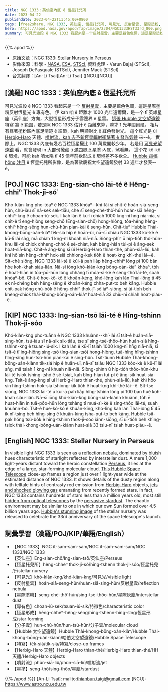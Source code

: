 ```yaml
---
title: NGC 1333：英仙座內底 ê 恆星托兒所
date: 2023-04-22
publishdate: 2023-04-22T11:45:00+0800
tags: [free2share, NGC 1333, 英仙座, 恆星托兒所, 可見光, 反射星雲, 星際塗粉, 專有色, 恆星形成, 分子雲, Hubble 太空望遠鏡, 特寫, Herbig-Haro 天體, 噴射流, 星塗]
hero: https://apod.nasa.gov/apod/fap/image/2304/NGC1333HST33rd_800.png
summary: 可見光波段 ê NGC 1333 看起來是一个反射星雲，主要是藍色色調，這是星際塗粉反射恆星光 ê 專有色。
---
```


{{% apod %}}

- 原始文章：[NGC 1333: Stellar Nursery in Perseus](https://apod.nasa.gov/apod/ap230422.html)
- 影像來源：科學 - [NASA](https://www.nasa.gov), [ESA](https://www.esa.int/), [STScI](https://www.stsci.edu/), 資料處理 - Varun Bajaj (STScI), Joseph DePasquale (STScI), Jennifer Mack (STScI)
- 台文翻譯：[An-Li Tsai][An-Li Tsai] ([NCU][NCU])

## [漢羅] NGC 1333：英仙座內底 ê 恆星托兒所
可見光波段 ê NGC 1333 看起來是一个 [反射星雲][reflection nebula]，主要是藍色色調，這是星際塗粉反射恆星光 ê 專有色。
伊 kah 咱 ê 距離才 1000 光年遠爾爾，是一个 tī 英雄星座（英仙座）方向，大型恆星形成分子雲邊界 ê 星雲。
[這張 Hubble 太空望遠鏡][This Hubble Space Telescope] 特寫 翕 ê 範圍，若是照 NGC 1333 估計 ê 距離來算，嘛才 1 光年闊爾爾。
相片有翕著塗粉區內底足清楚 ê 細節，kah 明顯對比 ê 紅色發射光。
這个紅光是 ùi [Herbig-Haro][Herbig-Haro] 天體、[噴射流、kah 去予新恆星輻射衝擊著 ê 發光氣體][jets and shocked glowing gas] 來--ê。
實際上，NGC 1333 內底有幾若百粒恆星攏比 100 萬歲閣較少年。
若是用 [可見光望遠鏡][hidden from optical telescopes] 看，就會發現 in 大部份攏藏 tī [滿四界 ê 星塗][pervasive stardust] 內底，煞看無。
這个花 kô-kô ê 環境，可能 kah 咱太陽 tī 45 億年前欲形成 ê 環境差不多欲仝。
[Hubble 這幅 hŏng 注目][Hubble's stunning image] ê 恆星托兒所影像，是為著欲慶祝太空望遠鏡發射 33 週年才發表--ê。

## [POJ] NGC 1333: Eng-sian-chō lāi-té ê Hêng-chhiⁿ Thok-jî-só͘
Khó-kiàn-kng pho-tōaⁿ ê NGC 1333 khòaⁿ--khí-lâi sī chi̍t-ê hoán-siā-seng-hûn, chú-iàu sī nâ-sek sek-tiāu, che sī seng-chè-thô͘-hún hoán-siā hêng-chhiⁿ-kng ê choan-iú-sek.
I kah lán ê kū-lī chiah 1000 kng-nî hn̄g niā-niā, sī chi̍t-ê tī eng-hiông seng-chō (Eng-sian-chō) hong-hiòng, tōa-hêng hêng-chhiⁿ hêng-sêng hun-chú-hûn pian-kài ê seng-hûn.
Chit-tiuⁿ Hubble Thài-khong-bōng-oán-kiàⁿ te̍k-siá hip ê hoān-ûi, nā-sī chiàu NGC 1333 kó͘-kè ê kū-lī lâi sǹg, mā chiah 1 kng-nî khoah niā-niā.
Siòng-phìⁿ ū hip-tio̍h thô͘-hún-khu lāi-té chiok chheng-chhó ê sè-chiat, kah bêng-hián tùi-pí ê âng-sek hoat-siā-kng.
Chit-ê âng-kng sī ùi Herbig-Haro thian-thé, phùn-siā-liû, kah khì hō͘ sin hêng-chhiⁿ hok-siā chhiong-kek tio̍h ê hoat-kng khì-thé lâi--ê.
Si̍t-chè siōng, NGC 1333 lāi-té ū kúi-ā pah lia̍p hêng-chhiⁿ lóng pí 100 bān hòe koh-khah siàu-liân.
Nā-sī iōng khó-kiàn-kng bōng-oán-kiàⁿ khòaⁿ, to̍h ē hoat-hiān in tōa-pō͘-hūn lóng chhàng tī móa-sì-kè ê seng-thô͘ lāi-té, soah khòaⁿ-bô.
Chit-ê hoe-kô-kô ê khoân-kéng, khó-lêng kah lán Thài-iông tī 45 ek nî-chêng beh hêng-sêng ê khoân-kéng chha-put-to beh kāng.
Hubble chit-pak hŏng chù-bo̍k ê hêng-chhiⁿ thok-jî-só͘ iáⁿ-siōng, sī ūi-tio̍h beh khèng-chiok thài-khong-bōng-oán-kiàⁿ hoat-siā 33 chiu-nî chiah hoat-piáu--ê.

## [KIP] NGC 1333: Ing-sian-tsō lāi-té ê Hîng-tshinn Thok-jî-sóo
Khó-kiàn-kng pho-tuānn ê NGC 1333 khuànn--khí-lâi sī tsi̍t-ê huán-siā-sing-hûn, tsú-iàu sī nâ-sik sik-tiāu, tse sī sing-tsè-thôo-hún huán-siā hîng-tshinn-kng ê tsuan-iú-sik.
I kah lán ê kū-lī tsiah 1000 kng-nî hn̄g niā-niā, sī tsi̍t-ê tī ing-hiông sing-tsō (Ing-sian-tsō) hong-hiòng, tuā-hîng hîng-tshinn hîng-sîng hun-tsú-hûn pian-kài ê sing-hûn.
Tsit-tiunn Hubble Thài-khong-bōng-uán-kiànn ti̍k-siá hip ê huān-uî, nā-sī tsiàu NGC 1333 kóo-kè ê kū-lī lâi sǹg, mā tsiah 1 kng-nî khuah niā-niā.
Siòng-phìnn ū hip-tio̍h thôo-hún-khu lāi-té tsiok tshing-tshó ê sè-tsiat, kah bîng-hián tuì-pí ê âng-sik huat-siā-kng.
Tsit-ê âng-kng sī uì Herbig-Haro thian-thé, phùn-siā-liû, kah khì hōo sin hîng-tshinn hok-siā tshiong-kik tio̍h ê huat-kng khì-thé lâi--ê.
Si̍t-tsè siōng, NGC 1333 lāi-té ū kuí-ā pah lia̍p hîng-tshinn lóng pí 100 bān huè koh-khah siàu-liân.
Nā-sī iōng khó-kiàn-kng bōng-uán-kiànn khuànn, to̍h ē huat-hiān in tuā-pōo-hūn lóng tshàng tī muá-sì-kè ê sing-thôo lāi-té, suah khuànn-bô.
Tsit-ê hue-kô-kô ê khuân-kíng, khó-lîng kah lán Thài-iông tī 45 ik nî-tsîng beh hîng-sîng ê khuân-kíng tsha-put-to beh kāng.
Hubble tsit-pak hŏng tsù-bo̍k ê hîng-tshinn thok-jî-sóo iánn-siōng, sī uī-tio̍h beh khìng-tsiok thài-khong-bōng-uán-kiànn huat-siā 33 tsiu-nî tsiah huat-piáu--ê.

## [English] NGC 1333: Stellar Nursery in Perseus
In visible light NGC 1333 is seen as a [reflection nebula][reflection nebula], dominated by bluish hues characteristic of starlight reflected by interstellar dust.
A mere 1,000 light-years distant toward the heroic constellation [Perseus][Perseus], it lies at the edge of a large, star-forming molecular cloud.
[This Hubble Space Telescope][This Hubble Space Telescope] close-up frames a region just over 1 light-year wide at the estimated distance of NGC 1333.
It shows details of the dusty region along with telltale hints of contrasty red emission from [Herbig-Haro][Herbig-Haro] objects, [jets and shocked glowing gas][jets and shocked glowing gas] emanating from recently formed stars.
In fact, NGC 1333 contains hundreds of stars less than a million years old, most still [hidden from optical telescopes][hidden from optical telescopes] by the [pervasive stardust][pervasive stardust].
The chaotic environment may be similar to one in which our own Sun formed over 4.5 billion years ago.
[Hubble's stunning image][Hubble's stunning image] of the stellar nursery was released to celebrate the 33rd anniversary of the space telescope's launch.

## 詞彙學習（漢羅/POJ/KIP/華語/English）
- 【NGC 1333】NGC it-sam-sam-sam/NGC it-sam-sam-sam/NGC 1333/NGC 1333
- 【英仙座】Eng-sian-chō/Ing-sian-tsō/英仙座/Perseus
- 【恆星托兒所】hêng-chheⁿ thok-jî-só͘/hîng-tshenn thok-jî-sóo/恆星托兒所/stellar nursery
- 【可見光】khó-kiàn-kng/khó-kiàn-kng/可見光/visible light
- 【反射星雲】hoán-siā-seng-hûn/huán-siā-sing-hûn/反射星雲/reflection nebula
- 【星際塗粉】seng-chè-thô͘-hún/sing-tsè-thôo-hún/星際灰塵/interstellar dust
- 【專有色】choan-iú-sek/tsuan-iú-sik/特徵色/characteristic color
- 【恆星形成】hêng-chheⁿ-hêng-sêng/hîng-tshenn-hîng-sîng/恆星形成/star forming
- 【分子雲】hun-chú-hûn/hun-tsú-hûn/分子雲/molecular cloud
- 【Hubble 太空望遠鏡】Hubble Thài-khong-bōng-oán-kiàⁿ/Hubble Thài-khong-bōng-uán-kiànn/哈伯太空望遠鏡/Hubble Space Telescope
- 【特寫】te̍k-siá/ti̍k-siá/特寫/close-up frames
- 【Herbig-Haro 天體】Herbig-Haro thian-thé/Herbig-Haro thian-thé/HH 天體/Herbig-Haro objects
- 【噴射流】phùn-siā-liû/phùn-siā-liû/噴射流/jet
- 【星塗】seng-thô͘/sing-thôo/星塵/stardust

{{% /apod %}}
[An-Li Tsai]: mailto:thianbun.taigi@gmail.com
[NCU]: https://www.astro.ncu.edu.tw

[copyright]: https://apod.nasa.gov/apod/fap/lib/about_apod.html#srapply
[License]: https://creativecommons.org/licenses/by/2.0/

[reflection nebula]:http://astronomy.swin.edu.au/cms/astro/cosmos/R/Reflection+Nebula
[Perseus]:http://www.hawastsoc.org/deepsky/per/index.html
[This Hubble Space Telescope]:https://www.nasa.gov/image-feature/goddard/2023/hubble-celebrates-33rd-anniversary-with-a-peek-into-nearby-star-forming-region
[Herbig-Haro]:http://en.wikipedia.org/wiki/Herbig-Haro_object#Discovery_and_history_of_observations
[jets and shocked glowing gas]:https://apod.nasa.gov/apod/ap140204.html
[hidden from optical telescopes]:http://www.spitzer.caltech.edu/news/224-ssc2005-24-Beautiful-Chaos-of-Star-Birth
[pervasive stardust]:https://apod.nasa.gov/apod/ap210318.html
[Hubble's stunning image]:https://hubblesite.org/contents/news-releases/2023/news-2023-012
